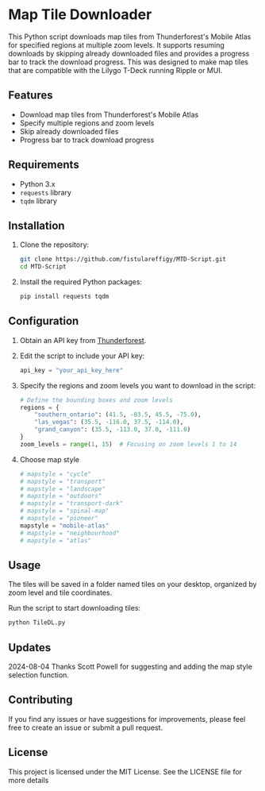 # Map Tile Downloader

This Python script downloads map tiles from Thunderforest's Mobile Atlas for specified regions at multiple zoom levels. It supports resuming downloads by skipping already downloaded files and provides a progress bar to track the download progress. This was designed to make map tiles that are compatible with the Lilygo T-Deck running Ripple or MUI. 

## Features

- Download map tiles from Thunderforest's Mobile Atlas
- Specify multiple regions and zoom levels
- Skip already downloaded files
- Progress bar to track download progress

## Requirements

- Python 3.x
- `requests` library
- `tqdm` library

## Installation

1. Clone the repository:

    ```bash
    git clone https://github.com/fistulareffigy/MTD-Script.git
    cd MTD-Script
    ```

2. Install the required Python packages:

    ```bash
    pip install requests tqdm
    ```

## Configuration

1. Obtain an API key from [Thunderforest](https://www.thunderforest.com/docs/apikeys/).

2. Edit the script to include your API key:

    ```python
    api_key = "your_api_key_here"
    ```

3. Specify the regions and zoom levels you want to download in the script:

    ```python
    # Define the bounding boxes and zoom levels
    regions = {
        "southern_ontario": (41.5, -83.5, 45.5, -75.0),
        "las_vegas": (35.5, -116.0, 37.5, -114.0),
        "grand_canyon": (35.5, -113.0, 37.0, -111.0)
    }
    zoom_levels = range(1, 15)  # Focusing on zoom levels 1 to 14
    ```

4. Choose map style

    ```python
    # mapstyle = "cycle"
    # mapstyle = "transport"
    # mapstyle = "landscape"
    # mapstyle = "outdoors"
    # mapstyle = "transport-dark"
    # mapstyle = "spinal-map"
    # mapstyle = "pioneer"
    mapstyle = "mobile-atlas"
    # mapstyle = "neighbourhood"
    # mapstyle = "atlas"
    ```
    

   
   
## Usage

The tiles will be saved in a folder named tiles on your desktop, organized by zoom level and tile coordinates.

Run the script to start downloading tiles:

```bash
python TileDL.py
```
## Updates
2024-08-04 Thanks Scott Powell for suggesting and adding the map style selection function.

## Contributing
If you find any issues or have suggestions for improvements, please feel free to create an issue or submit a pull request.

## License
This project is licensed under the MIT License. See the LICENSE file for more details

